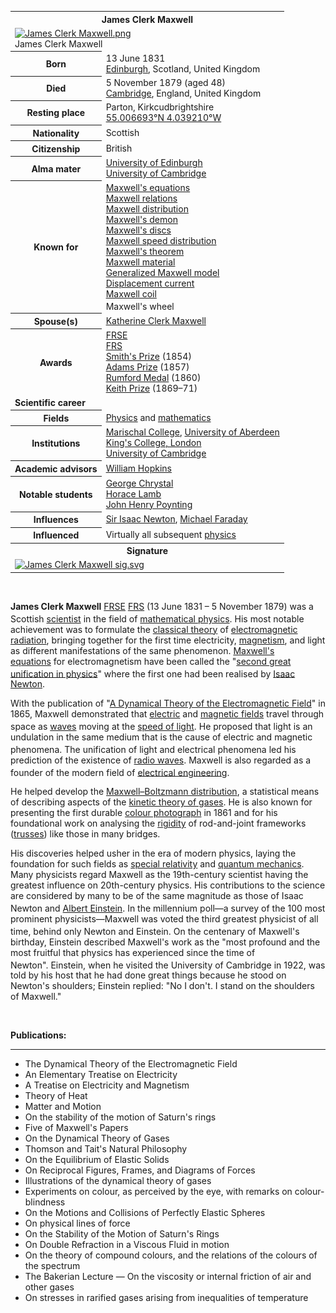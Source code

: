 <table class="infobox biography vcard">
<tbody>
<tr>
<th colspan="2">
<div class="fn">James Clerk Maxwell</div>
</th>
</tr>
<tr>
<td colspan="2"><a class="image" href="225px-James_Clerk_Maxwell.png"><img src="225px-James_Clerk_Maxwell.png" srcset="225px-James_Clerk_Maxwell.png" alt="James Clerk Maxwell.png" width="225" height="271" data-file-width="331" data-file-height="398" /></a>
<div>James Clerk Maxwell</div>
</td>
</tr>
<tr>
<th scope="row">Born</th>
<td>13 June 1831<br />
<div class="birthplace"><a title="Edinburgh" href="https://en.wikipedia.org/wiki/Edinburgh">Edinburgh</a>, Scotland, United Kingdom</div>
</td>
</tr>
<tr>
<th scope="row">Died</th>
<td>5 November 1879&nbsp;(aged&nbsp;48)<br />
<div class="deathplace"><a title="Cambridge" href="https://en.wikipedia.org/wiki/Cambridge">Cambridge</a>, England, United Kingdom</div>
</td>
</tr>
<tr>
<th scope="row">Resting place</th>
<td class="label">Parton, Kirkcudbrightshire<br /><span class="plainlinks nourlexpansion"><a class="external text" href="https://geohack.toolforge.org/geohack.php?pagename=James_Clerk_Maxwell&amp;params=55.006693_N_4.03921_W_type:landmark" rel="nofollow"><span class="geo-default"><span class="geo-dec" title="Maps, aerial photos, and other data for this location">55.006693&deg;N 4.039210&deg;W</span></span></a></span></td>
</tr>
<tr>
<th scope="row">Nationality</th>
<td class="category">Scottish</td>
</tr>
<tr>
<th scope="row">Citizenship</th>
<td class="category">British</td>
</tr>
<tr>
<th scope="row">Alma&nbsp;mater</th>
<td><a title="University of Edinburgh" href="https://en.wikipedia.org/wiki/University_of_Edinburgh">University of Edinburgh</a><br /><a title="University of Cambridge" href="https://en.wikipedia.org/wiki/University_of_Cambridge">University of Cambridge</a></td>
</tr>
<tr>
<th scope="row">Known&nbsp;for</th>
<td><a title="Maxwell's equations" href="https://en.wikipedia.org/wiki/Maxwell%27s_equations">Maxwell's equations</a><br /><a title="Maxwell relations" href="https://en.wikipedia.org/wiki/Maxwell_relations">Maxwell relations</a><br /><a class="mw-redirect" title="Maxwell distribution" href="https://en.wikipedia.org/wiki/Maxwell_distribution">Maxwell distribution</a><br /><a title="Maxwell's demon" href="https://en.wikipedia.org/wiki/Maxwell%27s_demon">Maxwell's demon</a><br /><a class="mw-redirect" title="Maxwell's discs" href="https://en.wikipedia.org/wiki/Maxwell%27s_discs">Maxwell's discs</a><br /><a class="mw-redirect" title="Maxwell speed distribution" href="https://en.wikipedia.org/wiki/Maxwell_speed_distribution">Maxwell speed distribution</a><br /><a title="Maxwell's theorem" href="https://en.wikipedia.org/wiki/Maxwell%27s_theorem">Maxwell's theorem</a><br /><a title="Maxwell material" href="https://en.wikipedia.org/wiki/Maxwell_material">Maxwell material</a><br /><a title="Generalized Maxwell model" href="https://en.wikipedia.org/wiki/Generalized_Maxwell_model">Generalized Maxwell model</a><br /><a title="Displacement current" href="https://en.wikipedia.org/wiki/Displacement_current">Displacement current</a><br /><a title="Maxwell coil" href="https://en.wikipedia.org/wiki/Maxwell_coil">Maxwell coil</a><br />Maxwell's wheel<sup id="cite_ref-1" class="reference"></sup></td>
</tr>
<tr>
<th scope="row"><span class="nowrap">Spouse(s)</span></th>
<td><a title="Katherine Clerk Maxwell" href="https://en.wikipedia.org/wiki/Katherine_Clerk_Maxwell">Katherine Clerk Maxwell</a></td>
</tr>
<tr>
<th scope="row">Awards</th>
<td><a class="mw-redirect" title="FRSE" href="https://en.wikipedia.org/wiki/FRSE">FRSE</a><br /><a title="Fellow of the Royal Society" href="https://en.wikipedia.org/wiki/Fellow_of_the_Royal_Society">FRS</a><br /><a title="Smith's Prize" href="https://en.wikipedia.org/wiki/Smith%27s_Prize">Smith's Prize</a>&nbsp;(1854)<br /><a title="Adams Prize" href="https://en.wikipedia.org/wiki/Adams_Prize">Adams Prize</a>&nbsp;(1857)<br /><a title="Rumford Medal" href="https://en.wikipedia.org/wiki/Rumford_Medal">Rumford Medal</a>&nbsp;(1860)<br /><a class="mw-redirect" title="Keith Prize" href="https://en.wikipedia.org/wiki/Keith_Prize">Keith Prize</a>&nbsp;(1869&ndash;71)</td>
</tr>
<tr>
<td colspan="2"><strong>Scientific career</strong></td>
</tr>
<tr>
<th scope="row">Fields</th>
<td class="category"><a title="Physics" href="https://en.wikipedia.org/wiki/Physics">Physics</a>&nbsp;and&nbsp;<a title="Mathematics" href="https://en.wikipedia.org/wiki/Mathematics">mathematics</a></td>
</tr>
<tr>
<th scope="row">Institutions</th>
<td><a title="Marischal College" href="https://en.wikipedia.org/wiki/Marischal_College">Marischal College</a>,&nbsp;<a title="University of Aberdeen" href="https://en.wikipedia.org/wiki/University_of_Aberdeen">University of Aberdeen</a><br /><a class="mw-redirect" title="King's College, London" href="https://en.wikipedia.org/wiki/King%27s_College,_London">King's College, London</a><br /><a title="University of Cambridge" href="https://en.wikipedia.org/wiki/University_of_Cambridge">University of Cambridge</a></td>
</tr>
<tr>
<th scope="row">Academic advisors</th>
<td><a title="William Hopkins" href="https://en.wikipedia.org/wiki/William_Hopkins">William Hopkins</a></td>
</tr>
<tr>
<th scope="row">Notable students</th>
<td><a title="George Chrystal" href="https://en.wikipedia.org/wiki/George_Chrystal">George Chrystal</a><br /><a title="Horace Lamb" href="https://en.wikipedia.org/wiki/Horace_Lamb">Horace Lamb</a><br /><a title="John Henry Poynting" href="https://en.wikipedia.org/wiki/John_Henry_Poynting">John Henry Poynting</a></td>
</tr>
<tr>
<th scope="row">Influences</th>
<td><a class="mw-redirect" title="Sir Isaac Newton" href="https://en.wikipedia.org/wiki/Sir_Isaac_Newton">Sir Isaac Newton</a>,&nbsp;<a title="Michael Faraday" href="https://en.wikipedia.org/wiki/Michael_Faraday">Michael Faraday</a></td>
</tr>
<tr>
<th scope="row">Influenced</th>
<td>Virtually all subsequent&nbsp;<a title="Physics" href="https://en.wikipedia.org/wiki/Physics">physics</a></td>
</tr>
<tr>
<th colspan="2">Signature</th>
</tr>
<tr>
<td colspan="2"><a class="image" href="150px-James_Clerk_Maxwell_sig.svg.png"><img src="150px-James_Clerk_Maxwell_sig.svg.png" srcset="150px-James_Clerk_Maxwell_sig.svg.png" alt="James Clerk Maxwell sig.svg" width="150" height="50" data-file-width="202" data-file-height="68" /></a></td>
</tr>
</tbody>
</table>
</br>

<p><strong>James Clerk Maxwell</strong>&nbsp;<span class="noexcerpt nowraplinks"><a class="mw-redirect" title="Fellow of the Royal Society of Edinburgh" href="https://en.wikipedia.org/wiki/Fellow_of_the_Royal_Society_of_Edinburgh">FRSE</a>&nbsp;<a title="Fellow of the Royal Society" href="https://en.wikipedia.org/wiki/Fellow_of_the_Royal_Society">FRS</a></span>&nbsp;(13 June 1831&nbsp;&ndash; 5 November 1879) was a Scottish&nbsp;<a title="Scientist" href="https://en.wikipedia.org/wiki/Scientist">scientist</a>&nbsp;in the field of&nbsp;<a title="Mathematical physics" href="https://en.wikipedia.org/wiki/Mathematical_physics">mathematical physics</a>.<sup id="cite_ref-2" class="reference"></sup>&nbsp;His most notable achievement was to formulate the&nbsp;<a class="mw-redirect" title="Classical theory" href="https://en.wikipedia.org/wiki/Classical_theory">classical theory</a>&nbsp;of&nbsp;<a title="Electromagnetic radiation" href="https://en.wikipedia.org/wiki/Electromagnetic_radiation">electromagnetic radiation</a>, bringing together for the first time electricity,&nbsp;<a title="Magnetism" href="https://en.wikipedia.org/wiki/Magnetism">magnetism</a>, and light as different manifestations of the same phenomenon.&nbsp;<a title="Maxwell's equations" href="https://en.wikipedia.org/wiki/Maxwell%27s_equations">Maxwell's equations</a>&nbsp;for electromagnetism have been called the "<a class="mw-redirect" title="Unification (physics)" href="https://en.wikipedia.org/wiki/Unification_(physics)">second great unification in physics</a>"&nbsp;<sup id="cite_ref-3" class="reference"></sup>where the first one had been realised by&nbsp;<a title="Isaac Newton" href="https://en.wikipedia.org/wiki/Isaac_Newton">Isaac Newton</a>.</p>
<p>With the publication of "<a title="A Dynamical Theory of the Electromagnetic Field" href="https://en.wikipedia.org/wiki/A_Dynamical_Theory_of_the_Electromagnetic_Field">A Dynamical Theory of the Electromagnetic Field</a>" in 1865, Maxwell demonstrated that&nbsp;<a class="mw-redirect" title="Electric force" href="https://en.wikipedia.org/wiki/Electric_force">electric</a>&nbsp;and&nbsp;<a title="Magnetic field" href="https://en.wikipedia.org/wiki/Magnetic_field">magnetic fields</a>&nbsp;travel through space as&nbsp;<a title="Wave" href="https://en.wikipedia.org/wiki/Wave">waves</a>&nbsp;moving at the&nbsp;<a title="Speed of light" href="https://en.wikipedia.org/wiki/Speed_of_light">speed of light</a>.<sup id="cite_ref-4" class="reference"></sup>&nbsp;He proposed that light is an undulation in the same medium that is the cause of electric and magnetic phenomena.<sup id="cite_ref-ADTEF_5-0" class="reference"></sup>&nbsp;The unification of light and electrical phenomena led his prediction of the existence of&nbsp;<a class="mw-redirect" title="Radio waves" href="https://en.wikipedia.org/wiki/Radio_waves">radio waves</a>. Maxwell is also regarded as a founder of the modern field of&nbsp;<a title="Electrical engineering" href="https://en.wikipedia.org/wiki/Electrical_engineering">electrical engineering</a>.<sup id="cite_ref-6" class="reference"></sup></p>
<p>He helped develop the&nbsp;<a title="Maxwell&ndash;Boltzmann distribution" href="https://en.wikipedia.org/wiki/Maxwell%E2%80%93Boltzmann_distribution">Maxwell&ndash;Boltzmann distribution</a>, a statistical means of describing aspects of the&nbsp;<a title="Kinetic theory of gases" href="https://en.wikipedia.org/wiki/Kinetic_theory_of_gases">kinetic theory of gases</a>. He is also known for presenting the first durable&nbsp;<a class="mw-redirect" title="Colour photograph" href="https://en.wikipedia.org/wiki/Colour_photograph">colour photograph</a>&nbsp;in 1861 and for his foundational work on analysing the&nbsp;<a title="Structural rigidity" href="https://en.wikipedia.org/wiki/Structural_rigidity">rigidity</a>&nbsp;of rod-and-joint frameworks (<a title="Truss" href="https://en.wikipedia.org/wiki/Truss">trusses</a>) like those in many bridges.</p>
<p>His discoveries helped usher in the era of modern physics, laying the foundation for such fields as&nbsp;<a title="Special relativity" href="https://en.wikipedia.org/wiki/Special_relativity">special relativity</a>&nbsp;and&nbsp;<a title="Quantum mechanics" href="https://en.wikipedia.org/wiki/Quantum_mechanics">quantum mechanics</a>. Many physicists regard Maxwell as the 19th-century scientist having the greatest influence on 20th-century physics. His contributions to the science are considered by many to be of the same magnitude as those of Isaac Newton and&nbsp;<a title="Albert Einstein" href="https://en.wikipedia.org/wiki/Albert_Einstein">Albert Einstein</a>.<sup id="cite_ref-7" class="reference"></sup>&nbsp;In the millennium poll&mdash;a survey of the 100 most prominent physicists&mdash;Maxwell was voted the third greatest physicist of all time, behind only Newton and Einstein.<sup id="cite_ref-8" class="reference"></sup>&nbsp;On the centenary of Maxwell's birthday, Einstein described Maxwell's work as the "most profound and the most fruitful that physics has experienced since the time of Newton".<sup id="cite_ref-9" class="reference"></sup>&nbsp;Einstein, when he visited the University of Cambridge in 1922, was told by his host that he had done great things because he stood on Newton's shoulders; Einstein replied: "No I don't. I stand on the shoulders of Maxwell."</p>




</br>
<p><strong> Publications: </strong></p>
<hr>

<ul>
<li><a target="_blank" href="https://github.com/manjunath5496/James-Clerk-Maxwell-Books/blob/master/mw(1).pdf" style="text-decoration:none;">The Dynamical Theory of the Electromagnetic Field</a></li>
<li><a target="_blank" href="https://github.com/manjunath5496/James-Clerk-Maxwell-Books/blob/master/mw(2).pdf" style="text-decoration:none;">An Elementary Treatise on Electricity</a></li>
  <li><a target="_blank" href="https://github.com/manjunath5496/James-Clerk-Maxwell-Books/blob/master/mw(3).pdf" style="text-decoration:none;">A Treatise on Electricity and Magnetism</a></li>
 <li><a target="_blank" href="https://github.com/manjunath5496/James-Clerk-Maxwell-Books/blob/master/mw(4).pdf" style="text-decoration:none;">Theory of Heat  </a></li>                              
<li><a target="_blank" href="https://github.com/manjunath5496/James-Clerk-Maxwell-Books/blob/master/mw(5).pdf" style="text-decoration:none;">Matter and Motion</a></li>
<li><a target="_blank" href="https://github.com/manjunath5496/James-Clerk-Maxwell-Books/blob/master/mw(6).pdf" style="text-decoration:none;">On the stability of the motion of Saturn's rings</a></li>
<li><a target="_blank" href="https://github.com/manjunath5496/James-Clerk-Maxwell-Books/blob/master/mw(7).pdf" style="text-decoration:none;">Five of Maxwell's Papers</a></li>
  

 <li><a target="_blank" href="https://github.com/manjunath5496/James-Clerk-Maxwell-Books/blob/master/m(1).pdf" style="text-decoration:none;">On the Dynamical Theory of Gases</a></li>

 <li><a target="_blank" href="https://github.com/manjunath5496/James-Clerk-Maxwell-Books/blob/master/m(2).pdf" style="text-decoration:none;">Thomson and Tait's Natural Philosophy</a></li>

<li><a target="_blank" href="https://github.com/manjunath5496/James-Clerk-Maxwell-Books/blob/master/m(3).pdf" style="text-decoration:none;">On the Equilibrium of Elastic Solids </a></li>
 <li><a target="_blank" href="https://github.com/manjunath5496/James-Clerk-Maxwell-Books/blob/master/m(4).pdf" style="text-decoration:none;">On Reciprocal Figures, Frames, and Diagrams of Forces</a></li>                              
<li><a target="_blank" href="https://github.com/manjunath5496/James-Clerk-Maxwell-Books/blob/master/m(5).pdf" style="text-decoration:none;">Illustrations of the dynamical theory of gases</a></li>
<li><a target="_blank" href="https://github.com/manjunath5496/James-Clerk-Maxwell-Books/blob/master/m(6).pdf" style="text-decoration:none;">Experiments on colour, as perceived by the eye, with remarks on colour-blindness</a></li>
 <li><a target="_blank" href="https://github.com/manjunath5496/James-Clerk-Maxwell-Books/blob/master/m(7).pdf" style="text-decoration:none;">On the Motions and Collisions of Perfectly Elastic Spheres</a></li>

 <li><a target="_blank" href="https://github.com/manjunath5496/James-Clerk-Maxwell-Books/blob/master/m(8).pdf" style="text-decoration:none;"> On physical lines of force </a></li>
   <li><a target="_blank" href="https://github.com/manjunath5496/James-Clerk-Maxwell-Books/blob/master/m(9).pdf" style="text-decoration:none;">On the Stability of the Motion of Saturn's Rings</a></li>
  
   
 <li><a target="_blank" href="https://github.com/manjunath5496/James-Clerk-Maxwell-Books/blob/master/m(10).pdf" style="text-decoration:none;">On Double Refraction in a Viscous Fluid in motion</a></li>                              
<li><a target="_blank" href="https://github.com/manjunath5496/James-Clerk-Maxwell-Books/blob/master/m(11).pdf" style="text-decoration:none;">On the theory of compound colours, and the relations of the colours of the spectrum</a></li>
<li><a target="_blank" href="https://github.com/manjunath5496/James-Clerk-Maxwell-Books/blob/master/m(12).pdf" style="text-decoration:none;">The Bakerian Lecture — On the viscosity or internal friction of air and other gases</a></li>
<li><a target="_blank" href="https://github.com/manjunath5496/James-Clerk-Maxwell-Books/blob/master/m(13).pdf" style="text-decoration:none;">On stresses in rarified gases arising from inequalities of temperature</a></li>
  
  
  
  
  
  </ul>
